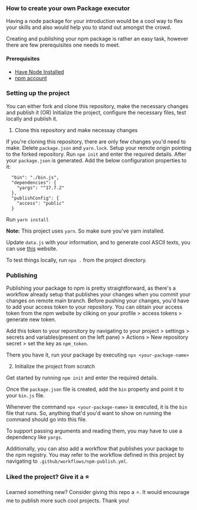 ### How to create your own Package executor

Having a node package for your introduction would be a cool way to flex your skills and also would help you to stand out amongst the crowd.

Creating and publishing your npm package is rather an easy task, however there are few prerequisites one needs to meet.

#### Prerequisites

- [Have Node Installed](https://nodejs.org/en/download)
- [npm account](https://npmjs.com)

### Setting up the project

You can either fork and clone this repository, make the necessary changes and publish it
(OR)
Initialize the project, configure the necessary files, test locally and publish it.

1. Clone this repository and make necessay changes

If you're cloning this repository, there are only few changes you'd need to make.
Delete `package.json` and `yarn.lock`.
Setup your remote origin pointing to the forked repository.
Run `npm init` and enter the required details.
After your `package.json` is generated. Add the below configuration properties to it:

```
  "bin": "./bin.js",
  "dependencies": {
    "yargs": "^17.7.2"
  },
  "publishConfig": {
    "access": "public"
  }
```

Run `yarn install`

<b>Note:</b> This project uses `yarn`. So make sure you've yarn installed.

Update `data.js` with your information, and to generate cool ASCII texts, you can use [this](https://fsymbols.com/generators/carty/) website.

To test things locally, run `npx .` from the project directory.

### Publishing

Publishing your package to npm is pretty straightforward, as there's a workflow already setup that publishes your changes when you commit your changes on remote main branch.
Before pushing your changes, you'd have to add your access token to your repository.
You can obtain your access token from the npm website by cliking on your profile > access tokens > generate new token.

Add this token to your reporsitory by navigating to your project > settings > secrets and variables(present on the left pane) > Actions > New repository secret > set the key as `npm_token`.

There you have it, run your package by executing `npx <your-package-name>`

2. Initialize the project from scratch

Get started by running `npm init` and enter the required details.

Once the `package.json` file is created, add the `bin` property and point it to your `bin.js` file.

Whenever the command `npx <your-package-name>` is executed, it is the `bin` file that runs.
So, anything that'd you'd want to show on running the command should go into this file.

To support passing arguments and reading them, you may have to use a dependency like `yargs`.

Additionally, you can also add a workflow that publishes your package to the npm registry. You may refer to the workflow defined in this project by navigating to `.github/workflows/npm-publish.yml`.

### Liked the project? Give it a :star:

Learned something new? Consider giving this repo a :star:. It would encourage me to publish more such cool projects.
Thank you!
